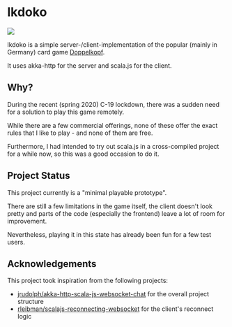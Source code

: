 # lkdoko

![](https://github.com/martinhh/lkdoko/workflows/test/badge.svg)

lkdoko is a simple server-/client-implementation of the popular (mainly in Germany) card game [Doppelkopf](https://en.wikipedia.org/wiki/Doppelkopf).

It uses akka-http for the server and scala.js for the client.

## Why?

During the recent (spring 2020) C-19 lockdown, there was a sudden need for a solution to play this game remotely.

While there are a few commercial offerings, none of these offer the exact rules that I like to play - and none of them are free.

Furthermore, I had intended to try out scala.js in a cross-compiled project for a while now, so this was a good occasion to do it.

## Project Status

This project currently is a "minimal playable prototype".

There are still a few limitations in the game itself, the client doesn't look pretty and parts of the code (especially the frontend) leave a lot of room for improvement.

Nevertheless, playing it in this state has already been fun for a few test users.

## Acknowledgements

This project took inspiration from the following projects:

* [jrudolph/akka-http-scala-js-websocket-chat](https://github.com/jrudolph/akka-http-scala-js-websocket-chat) for the overall project structure
* [rleibman/scalajs-reconnecting-websocket](https://github.com/rleibman/scalajs-reconnecting-websocket) for the client's reconnect logic

